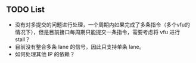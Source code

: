 ## TODO List

* 没有对多提交的问题进行处理，一个周期内如果完成了多条指令（多个vfu的情况下），但是目前接口每周期只能提交一条指令，需要考虑将 vfu 进行 stall？
* 目前没有整合多条 lane 的信号，因此只支持单条 lane。
* 如何处理其他 IP 的依赖？
